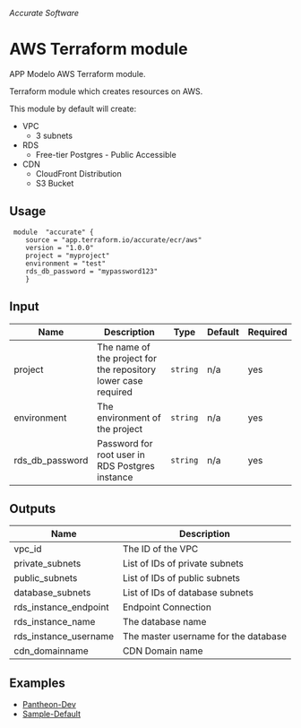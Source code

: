 
*Accurate Software*

# AWS Terraform module

APP Modelo AWS Terraform module.

Terraform module which creates resources on AWS.

This module by default will create:
- VPC
  - 3 subnets
- RDS
  - Free-tier Postgres - Public Accessible
- CDN
  - CloudFront Distribution
  - S3 Bucket
  

## Usage

     module  "accurate" {    
        source = "app.terraform.io/accurate/ecr/aws"    
        version = "1.0.0"    
        project = "myproject"
        environment = "test"   
        rds_db_password = "mypassword123"
        }

## Input
|  Name|Description   | Type | Default | Required
|--|--|--|--|--|
|  project| The name of the project for the repository lower case required | `string`| n/a | yes |
|  environment | The environment of the project | `string`| n/a | yes |
|  rds_db_password | Password for root user in RDS Postgres instance | `string`| n/a | yes |

## Outputs

|Name|Description  |
|--|--|
|vpc_id  | The ID of the VPC  |
|private_subnets  | List of IDs of private subnets  |
|public_subnets  | List of IDs of public subnets  |
|database_subnets  | List of IDs of database subnets  |
|rds_instance_endpoint  | Endpoint Connection  |
|rds_instance_name  | The database name  |
|rds_instance_username  | The master username for the database  |
|cdn_domainname | CDN Domain name |


## Examples
  - [Pantheon-Dev](https://git.acclabs.com.br/gitlab/acc/aplicacao-modelo-aws/src/tree/master/terraform/dev)
  - [Sample-Default](https://git.acclabs.com.br/gitlab/acc/aplicacao-modelo-aws/terraform-aws-accurate/tree/master/samples/default)
